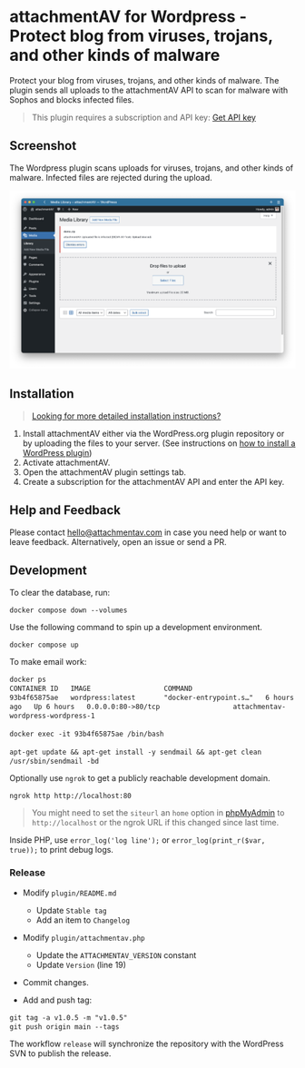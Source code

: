 # attachmentAV for Wordpress - Protect blog from viruses, trojans, and other kinds of malware

Protect your blog from viruses, trojans, and other kinds of malware. The plugin sends all uploads to the attachmentAV API to scan for malware with Sophos and blocks infected files.

> This plugin requires a subscription and API key: [Get API key](https://attachmentav.com/subscribe/wordpress/)

## Screenshot

The Wordpress plugin scans uploads for viruses, trojans, and other kinds of malware. Infected files are rejected during the upload.

![attachmentAV protects from infected uploads](./plugin/assets/screenshot-1.png)

## Installation

> [Looking for more detailed installation instructions?](https://attachmentav.com/help/setup-guide/wordpress.html)

1. Install attachmentAV either via the WordPress.org plugin repository or by uploading the files to your server. (See instructions on [how to install a WordPress plugin](https://www.wpbeginner.com/beginners-guide/step-by-step-guide-to-install-a-wordpress-plugin-for-beginners/))
1. Activate attachmentAV.
1. Open the attachmentAV plugin settings tab.
1. Create a subscription for the attachmentAV API and enter the API key.

## Help and Feedback

Please contact [hello@attachmentav.com](mailto:hello@attachmentav.com) in case you need help or want to leave feedback. Alternatively, open an issue or send a PR.

## Development

To clear the database, run:

```
docker compose down --volumes
```

Use the following command to spin up a development environment.

```
docker compose up
```

To make email work:

```
docker ps
CONTAINER ID   IMAGE                  COMMAND  
93b4f65875ae   wordpress:latest       "docker-entrypoint.s…"   6 hours ago   Up 6 hours   0.0.0.0:80->80/tcp                  attachmentav-wordpress-wordpress-1

docker exec -it 93b4f65875ae /bin/bash

apt-get update && apt-get install -y sendmail && apt-get clean
/usr/sbin/sendmail -bd
```

Optionally use `ngrok` to get a publicly reachable development domain.

```
ngrok http http://localhost:80
```

> You might need to set the `siteurl` an `home` option in [phpMyAdmin](http://localhost:8081/index.php?route=/sql&pos=0&db=wordpress&table=wp_options) to `http://localhost` or the ngrok URL if this changed since last time.

Inside PHP, use `error_log('log line');` or `error_log(print_r($var, true));` to print debug logs.

### Release

* Modify `plugin/README.md`
  * Update `Stable tag`
  * Add an item to `Changelog`
* Modify `plugin/attachmentav.php`
  * Update the `ATTACHMENTAV_VERSION` constant
  * Update `Version` (line 19)
  
* Commit changes.
* Add and push tag:
```
git tag -a v1.0.5 -m "v1.0.5"
git push origin main --tags
```

The workflow `release` will synchronize the repository with the WordPress SVN to publish the release.
